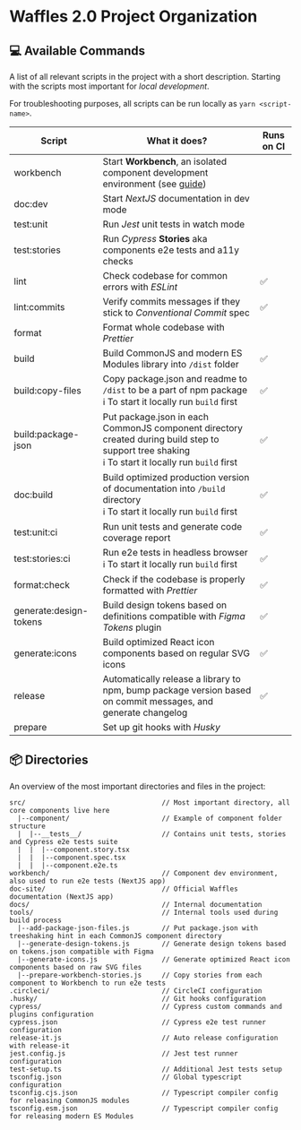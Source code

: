# Waffles 2.0 Project Organization

## 💻 Available Commands

A list of all relevant scripts in the project with a short description. Starting with the scripts most important for _local development_.

For troubleshooting purposes, all scripts can be run locally as `yarn <script-name>`.

| Script                 | What it does?                                                                                                                                         | Runs on CI |
| ---------------------- | ----------------------------------------------------------------------------------------------------------------------------------------------------- | ---------- |
| workbench              | Start **Workbench**, an isolated component development environment (see [guide](https://github.com/datacamp/waffles/blob/master/docs/DEVELOPMENT.md)) |            |
| doc:dev                | Start _NextJS_ documentation in dev mode                                                                                                              |            |
| test:unit              | Run _Jest_ unit tests in watch mode                                                                                                                   |            |
| test:stories           | Run _Cypress_ **Stories** aka components e2e tests and a11y checks                                                                                    |            |
| lint                   | Check codebase for common errors with _ESLint_                                                                                                        | ✅         |
| lint:commits           | Verify commits messages if they stick to _Conventional Commit_ spec                                                                                   | ✅         |
| format                 | Format whole codebase with _Prettier_                                                                                                                 |            |
| build                  | Build CommonJS and modern ES Modules library into `/dist` folder                                                                                      | ✅         |
| build:copy-files       | Copy package.json and readme to `/dist` to be a part of npm package<br >ℹ️ To start it locally run `build` first                                      | ✅         |
| build:package-json     | Put package.json in each CommonJS component directory created during build step to support tree shaking<br >ℹ️ To start it locally run `build` first  | ✅         |
| doc:build              | Build optimized production version of documentation into `/build` directory<br >ℹ️ To start it locally run `build` first                              | ✅         |
| test:unit:ci           | Run unit tests and generate code coverage report                                                                                                      | ✅         |
| test:stories:ci        | Run e2e tests in headless browser<br >ℹ️ To start it locally run `build` first                                                                        | ✅         |
| format:check           | Check if the codebase is properly formatted with _Prettier_                                                                                           | ✅         |
| generate:design-tokens | Build design tokens based on definitions compatible with _Figma Tokens_ plugin                                                                        | ✅         |
| generate:icons         | Build optimized React icon components based on regular SVG icons                                                                                      | ✅         |
| release                | Automatically release a library to npm, bump package version based on commit messages, and generate changelog                                         | ✅         |
| prepare                | Set up git hooks with _Husky_                                                                                                                         |            |

## 📦 Directories

An overview of the most important directories and files in the project:

```
src/                                  // Most important directory, all core components live here
  |--component/                       // Example of component folder structure
  |  |--__tests__/                    // Contains unit tests, stories and Cypress e2e tests suite
  |  |  |--component.story.tsx
  |  |  |--component.spec.tsx
  |  |  |--component.e2e.ts
workbench/                            // Component dev environment, also used to run e2e tests (NextJS app)
doc-site/                             // Official Waffles documentation (NextJS app)
docs/                                 // Internal documentation
tools/                                // Internal tools used during build process
  |--add-package-json-files.js        // Put package.json with treeshaking hint in each CommonJS component directory
  |--generate-design-tokens.js        // Generate design tokens based on tokens.json compatible with Figma
  |--generate-icons.js                // Generate optimized React icon components based on raw SVG files
  |--prepare-workbench-stories.js     // Copy stories from each component to Workbench to run e2e tests
.circleci/                            // CircleCI configuration
.husky/                               // Git hooks configuration
cypress/                              // Cypress custom commands and plugins configuration
cypress.json                          // Cypress e2e test runner configuration
release-it.js                         // Auto release configuration with release-it
jest.config.js                        // Jest test runner configuration
test-setup.ts                         // Additional Jest tests setup
tsconfig.json                         // Global typescript configuration
tsconfig.cjs.json                     // Typescript compiler config for releasing CommonJS modules
tsconfig.esm.json                     // Typescript compiler config for releasing modern ES Modules
```
